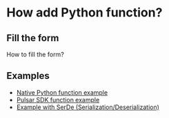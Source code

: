 # How add Python function?

## Fill the form

How to fill the form?

## Examples

- [Native Python function example](/placeholder#)
- [Pulsar SDK function example](/placeholder#)
- [Example with SerDe (Serialization/Deserialization)](/placeholder#)
